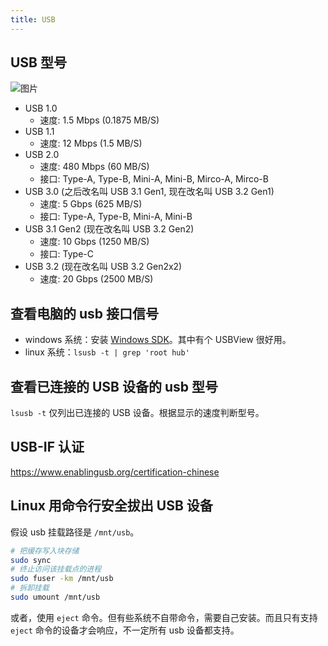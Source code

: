 ```yaml
---
title: USB
---
```



## USB 型号

![图片](https://corp.adata.com/support/quiktips/images/knowledge/04/article_04_P02.jpg)

- USB 1.0
  - 速度: 1.5 Mbps (0.1875 MB/S)
- USB 1.1
  - 速度: 12 Mbps (1.5 MB/S)
- USB 2.0
  - 速度: 480 Mbps (60 MB/S)
  - 接口: Type-A, Type-B, Mini-A, Mini-B, Mirco-A, Mirco-B
- USB 3.0 (之后改名叫 USB 3.1 Gen1, 现在改名叫 USB 3.2 Gen1)
  - 速度: 5 Gbps (625 MB/S)
  - 接口: Type-A, Type-B, Mini-A, Mini-B
- USB 3.1 Gen2 (现在改名叫 USB 3.2 Gen2)
  - 速度: 10 Gbps (1250 MB/S)
  - 接口: Type-C
- USB 3.2 (现在改名叫 USB 3.2 Gen2x2)
  - 速度: 20 Gbps (2500 MB/S)

## 查看电脑的 usb 接口信号

- windows 系统：安装 [Windows SDK](https://learn.microsoft.com/en-us/windows-hardware/drivers/debugger/usbview)。其中有个 USBView 很好用。
- linux 系统：`lsusb -t | grep 'root hub'`

## 查看已连接的 USB 设备的 usb 型号

`lsusb -t` 仅列出已连接的 USB 设备。根据显示的速度判断型号。

## USB-IF 认证

https://www.enablingusb.org/certification-chinese

## Linux 用命令行安全拔出 USB 设备

假设 usb 挂载路径是 `/mnt/usb`。

```sh
# 把缓存写入块存储
sudo sync
# 终止访问该挂载点的进程
sudo fuser -km /mnt/usb
# 拆卸挂载
sudo umount /mnt/usb
```

或者，使用 `eject` 命令。但有些系统不自带命令，需要自己安装。而且只有支持 `eject` 命令的设备才会响应，不一定所有 usb 设备都支持。
